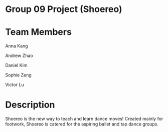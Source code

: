 # Group 09 Project (Shoereo)

# Team Members
Anna Kang

Andrew Zhao

Daniel Kim

Sophie Zeng

Victor Lu

# Description
Shoereo is the new way to teach and learn dance moves! Created mainly for footwork, Shoereo is catered for the aspiring ballet and tap dance groups. 
